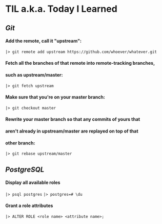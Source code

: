# TIL a.k.a. Today I Learned

 ## __*Git*__

#### Add the remote, call it "upstream":

```|> git remote add upstream https://github.com/whoever/whatever.git```

#### Fetch all the branches of that remote into remote-tracking branches,
#### such as upstream/master:

```|> git fetch upstream```

#### Make sure that you're on your master branch:

```|> git checkout master```

#### Rewrite your master branch so that any commits of yours that
#### aren't already in upstream/master are replayed on top of that
#### other branch:

```|> git rebase upstream/master```

 ## __*PostgreSQL*__

#### Display all available roles

```|> psql postgres```
```|> postgres=# \du```

#### Grant a role attributes

```|> ALTER ROLE <role name> <attribute name>;``` 
